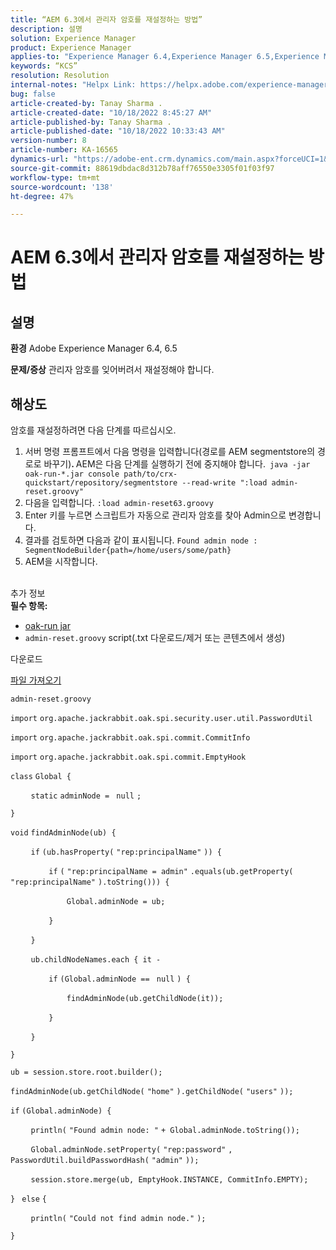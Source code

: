 ```yaml
---
title: “AEM 6.3에서 관리자 암호를 재설정하는 방법”
description: 설명
solution: Experience Manager
product: Experience Manager
applies-to: "Experience Manager 6.4,Experience Manager 6.5,Experience Manager"
keywords: “KCS”
resolution: Resolution
internal-notes: "Helpx Link: https://helpx.adobe.com/experience-manager/kb/How-to-reset-the-admin-password-in-AEM-6-3.html"
bug: false
article-created-by: Tanay Sharma .
article-created-date: "10/18/2022 8:45:27 AM"
article-published-by: Tanay Sharma .
article-published-date: "10/18/2022 10:33:43 AM"
version-number: 8
article-number: KA-16565
dynamics-url: "https://adobe-ent.crm.dynamics.com/main.aspx?forceUCI=1&pagetype=entityrecord&etn=knowledgearticle&id=411f6c34-c14e-ed11-bba2-0022480868ff"
source-git-commit: 88619dbdac8d312b78aff76550e3305f01f03f97
workflow-type: tm+mt
source-wordcount: '138'
ht-degree: 47%

---
```


# AEM 6.3에서 관리자 암호를 재설정하는 방법

## 설명

<b>환경</b>
Adobe Experience Manager 6.4, 6.5


<b>문제/증상</b>
관리자 암호를 잊어버려서 재설정해야 합니다.


## 해상도


암호를 재설정하려면 다음 단계를 따르십시오.

1. 서버 명령 프롬프트에서 다음 명령을 입력합니다(경로를 AEM segmentstore의 경로로 바꾸기)<b>. </b>AEM은 다음 단계를 실행하기 전에 중지해야 합니다.` java -jar oak-run-*.jar console path/to/crx-quickstart/repository/segmentstore --read-write ":load admin-reset.groovy"`
2. 다음을 입력합니다. `:load admin-reset63.groovy`
3. Enter 키를 누르면 스크립트가 자동으로 관리자 암호를 찾아 Admin으로 변경합니다.
4. 결과를 검토하면 다음과 같이 표시됩니다. `Found admin node : SegmentNodeBuilder{path=/home/users/some/path}`
5. AEM을 시작합니다.

<br>추가 정보<br>
<b>필수 항목:</b>

- [oak-run jar](http://repo1.maven.org/maven2/org/apache/jackrabbit/oak-run/)
- `admin-reset.groovy` script(.txt 다운로드/제거 또는 콘텐츠에서 생성)


다운로드

[파일 가져오기](https://helpx.adobe.com/content/dam/help/en/experience-manager/kb/How-to-reset-the-admin-password-in-AEM-6-3/_jcr_content/main-pars/download_section/download-1/admin-reset_groovy.txt "admin-reset.groovy.txt")

`admin-reset.groovy`



`import` `org.apache.jackrabbit.oak.spi.security.user.util.PasswordUtil`

`import` `org.apache.jackrabbit.oak.spi.commit.CommitInfo`

`import` `org.apache.jackrabbit.oak.spi.commit.EmptyHook`



`class` `Global {`

`    ` `static` `adminNode = ` `null` `;`

`}`



`void` `findAdminNode(ub) {`

`    ` `if` `(ub.hasProperty(` `"rep:principalName"` `)) {`

`        ` `if` `(` `"rep:principalName = admin"` `.equals(ub.getProperty(` `"rep:principalName"` `).toString())) {`

`            ` `Global.adminNode = ub;`

`        ` `}`

`    ` `}`

`    ` `ub.childNodeNames.each { it -`

`        ` `if` `(Global.adminNode == ` `null` `) {`

`            ` `findAdminNode(ub.getChildNode(it));`

`        ` `}`

`    ` `}`

`}`



`ub = session.store.root.builder();`

`findAdminNode(ub.getChildNode(` `"home"` `).getChildNode(` `"users"` `));`



`if` `(Global.adminNode) {`

`    ` `println(` `"Found admin node: "` `+ Global.adminNode.toString());`

`    ` `Global.adminNode.setProperty(` `"rep:password"` `, PasswordUtil.buildPasswordHash(` `"admin"` `));`

`    ` `session.store.merge(ub, EmptyHook.INSTANCE, CommitInfo.EMPTY);`

`} ` `else` `{`

`    ` `println(` `"Could not find admin node."` `);`

`}`
